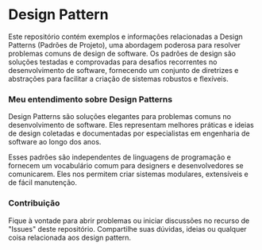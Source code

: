 
# Design Pattern

Este repositório contém exemplos e informações relacionadas a Design Patterns (Padrões de Projeto), uma abordagem poderosa para resolver problemas comuns de design de software. Os padrões de design são soluções testadas e comprovadas para desafios recorrentes no desenvolvimento de software, fornecendo um conjunto de diretrizes e abstrações para facilitar a criação de sistemas robustos e flexíveis.

###

### Meu entendimento sobre Design Patterns

Design Patterns são soluções elegantes para problemas comuns no desenvolvimento de software. Eles representam melhores práticas e ideias de design coletadas e documentadas por especialistas em engenharia de software ao longo dos anos.

Esses padrões são independentes de linguagens de programação e fornecem um vocabulário comum para designers e desenvolvedores se comunicarem. Eles nos permitem criar sistemas modulares, extensíveis e de fácil manutenção.

### Contribuição

Fique à vontade para abrir problemas ou iniciar discussões no recurso de "Issues" deste repositório. Compartilhe suas dúvidas, ideias ou qualquer coisa relacionada aos design pattern.
